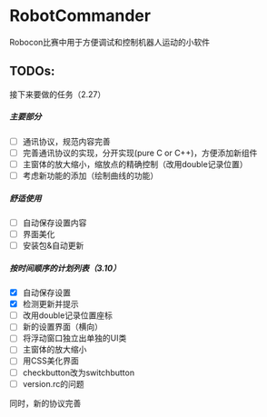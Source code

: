 # RobotCommander

Robocon比赛中用于方便调试和控制机器人运动的小软件

## TODOs:
接下来要做的任务（2.27）

##### 主要部分

- [ ] 通讯协议，规范内容完善
- [ ] 完善通讯协议的实现，分开实现(pure C or C++)，方便添加新组件
- [ ] 主窗体的放大缩小，缩放点的精确控制（改用double记录位置）
- [ ] 考虑新功能的添加（绘制曲线的功能）

##### 舒适使用

- [ ] 自动保存设置内容
- [ ] 界面美化
- [ ] 安装包&自动更新

##### 按时间顺序的计划列表（3.10）

- [x] 自动保存设置
- [x] 检测更新并提示
- [ ] 改用double记录位置座标
- [ ] 新的设置界面（横向）
- [ ] 将浮动窗口独立出单独的UI类
- [ ] 主窗体的放大缩小
- [ ] 用CSS美化界面
- [ ] checkbutton改为switchbutton
- [ ] version.rc的问题

同时，新的协议完善
